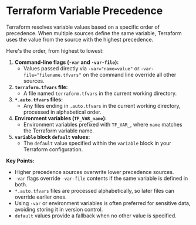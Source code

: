 # Terraform Variable Precedence

Terraform resolves variable values based on a specific order of precedence. When multiple sources define the same variable, Terraform uses the value from the source with the highest precedence.

Here's the order, from highest to lowest:

1.  **Command-line flags (`-var` and `-var-file`):**
    * Values passed directly via `-var="name=value"` or `-var-file="filename.tfvars"` on the command line override all other sources.
2.  **`terraform.tfvars` file:**
    * A file named `terraform.tfvars` in the current working directory.
3.  **`*.auto.tfvars` files:**
    * Any files ending in `.auto.tfvars` in the current working directory, processed in alphabetical order.
4.  **Environment variables (`TF_VAR_name`):**
    * Environment variables prefixed with `TF_VAR_`, where `name` matches the Terraform variable name.
5.  **`variable` block `default` values:**
    * The `default` value specified within the `variable` block in your Terraform configuration.

**Key Points:**

* Higher precedence sources overwrite lower precedence sources.
* `-var` flags override `-var-file` contents if the same variable is defined in both.
* `*.auto.tfvars` files are processed alphabetically, so later files can override earlier ones.
* Using `-var` or environment variables is often preferred for sensitive data, avoiding storing it in version control.
* `default` values provide a fallback when no other value is specified.